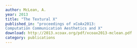 ```yaml
---
author: McLean, A.
year: 2013
title: "The Textural X"
published_in: "proceedings of xCoAx2013:
Computation Communication Aesthetics and X"
download: http://2013.xcoax.org/pdf/xcoax2013-mclean.pdf
category: publications
---
```

